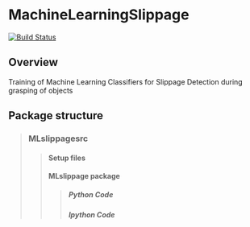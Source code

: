 # MachineLearningSlippage

[![Build Status](https://travis-ci.org/jagrio/MachineLearningSlippage.svg?branch=master)](https://travis-ci.org/jagrio/MachineLearningSlippage)

## Overview
Training of Machine Learning Classifiers for Slippage Detection during grasping of objects

## Package structure

> ### MLslippagesrc
>> #### Setup files
>>
>> #### MLslippage package
>>> ##### Python Code
>>>
>>> ##### Ipython Code
